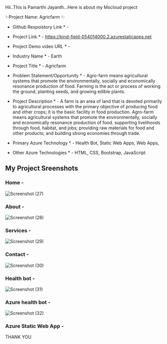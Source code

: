 Hii..This is Pamarthi Jayanth...Here is about my Mscloud project

✨Project Name: Agricfarm ✨

* Github Respoistory Link * -
* Project Link * - https://kind-field-054014000.2.azurestaticapps.net
* Project Demo video URL * - 


* Industry Name * - Earth

* Project Title * - Agricfarm

* Problem Statement/Opportunity * - Agro-farm means agricultural systems that promote the environmentally, socially and economically resonance production of food.                                           Farming is the act or process of working the ground, planting seeds, and growing edible plants.
                                   

* Project Description * - A farm is an area of land that is devoted primarily to agricultural processes with the primary objective of producing food and other crops; it                           is the basic facility in food production. Agro-farm means agricultural systems that promote the environmentally, socially and economically                               resonance production of food. supporting livelihoods through food, habitat, and jobs; providing raw materials for food and other products; and                           building strong economies through trade.

* Primary Azure Technology * - Health Bot, Static Web Apps, Web Apps,

* Other Azure Technologies * -  HTML, CSS, Bootstrap, JavaScript


 ## My Project Sreenshots ##
 
 ### Home -

![Screenshot (27)](https://user-images.githubusercontent.com/118429052/209444003-37c97737-ab8d-49ac-bb1e-cfb746495fad.png)







### About -

![Screenshot (28)](https://user-images.githubusercontent.com/118429052/209444013-4018faa4-54a3-474b-8e23-71752c4f96f6.png)




### Services - 

![Screenshot (29)](https://user-images.githubusercontent.com/118429052/209444035-6ec4ae98-8dec-46b5-8ff3-05538edbbe90.png)





### Contact -

![Screenshot (30)](https://user-images.githubusercontent.com/118429052/209444054-9191c130-785c-417f-ad25-1051f0679a90.png)




### Health bot -

![Screenshot (31)](https://user-images.githubusercontent.com/118429052/209444083-ba3d5e3a-d21e-435c-82ee-8ec0ed11c3e3.png)




### Azure health bot -

![Screenshot (32)](https://user-images.githubusercontent.com/118429052/209444113-5bf11b0b-3674-42b9-8ee6-452683fbe1ac.png)



### Azure Static Web App -


 
  THANK YOU

